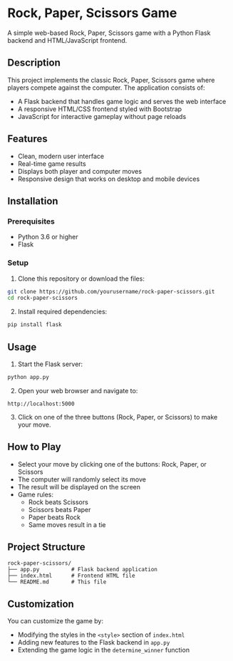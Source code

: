 # Rock, Paper, Scissors Game

A simple web-based Rock, Paper, Scissors game with a Python Flask backend and HTML/JavaScript frontend.

## Description

This project implements the classic Rock, Paper, Scissors game where players compete against the computer. The application consists of:

- A Flask backend that handles game logic and serves the web interface
- A responsive HTML/CSS frontend styled with Bootstrap
- JavaScript for interactive gameplay without page reloads

## Features

- Clean, modern user interface
- Real-time game results
- Displays both player and computer moves
- Responsive design that works on desktop and mobile devices

## Installation

### Prerequisites

- Python 3.6 or higher
- Flask

### Setup

1. Clone this repository or download the files:

```bash
git clone https://github.com/yourusername/rock-paper-scissors.git
cd rock-paper-scissors
```

2. Install required dependencies:

```bash
pip install flask
```

## Usage

1. Start the Flask server:

```bash
python app.py
```

2. Open your web browser and navigate to:

```
http://localhost:5000
```

3. Click on one of the three buttons (Rock, Paper, or Scissors) to make your move.

## How to Play

- Select your move by clicking one of the buttons: Rock, Paper, or Scissors
- The computer will randomly select its move
- The result will be displayed on the screen
- Game rules:
  - Rock beats Scissors
  - Scissors beats Paper
  - Paper beats Rock
  - Same moves result in a tie

## Project Structure

```
rock-paper-scissors/
├── app.py          # Flask backend application
├── index.html      # Frontend HTML file
└── README.md       # This file
```

## Customization

You can customize the game by:

- Modifying the styles in the `<style>` section of `index.html`
- Adding new features to the Flask backend in `app.py`
- Extending the game logic in the `determine_winner` function

